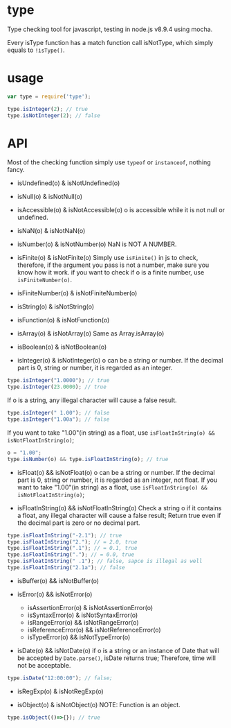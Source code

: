 # type

Type checking tool for javascript, testing in node.js v8.9.4 using mocha.

Every isType function has a match function call isNotType, which simply equals to `!isType()`.

# usage
```JavaScript
var type = require('type');

type.isInteger(2); // true
type.isNotInteger(2); // false
```

# API

Most of the checking function simply use `typeof` or `instanceof`, nothing fancy. 

* isUndefined(o) & isNotUndefined(o)

* isNull(o) & isNotNull(o)

* isAccessible(o) & isNotAccessible(o)
o is accessible while it is not null or undefined.

* isNaN(o) & isNotNaN(o)

* isNumber(o) & isNotNumber(o)
NaN is NOT A NUMBER.

* isFinite(o) & isNotFinite(o)
Simply use `isFinite()` in js to check, therefore, if the argument you pass is not a number, make sure you know how it work. 
if you want to check if o is a finite number, use `isFiniteNumber(o)`.

* isFiniteNumber(o) & isNotFiniteNumber(o)

* isString(o) & isNotString(o)

* isFunction(o) & isNotFunction(o)

* isArray(o) & isNotArray(o)
Same as Array.isArray(o)

* isBoolean(o) & isNotBoolean(o)

* isInteger(o) & isNotInteger(o)
o can be a string or number. If the decimal part is 0, string or number, it is regarded as an integer. 
```JavaScript
type.isInteger("1.0000"); // true
type.isInteger(23.0000); // true
```

If o is a string, any illegal character will cause a false result.
```JavaScript
type.isInteger(" 1.00"); // false
type.isInteger("1.00a"); // false
```

If you want to take "1.00"(in string) as a float, use `isFloatInString(o) && isNotFloatInString(o)`;
```JavaScript
o = "1.00";
type.isNumber(o) && type.isFloatInString(o); // true
```

* isFloat(o) && isNotFloat(o)
o can be a string or number. If the decimal part is 0, string or number, it is regarded as an integer, not float.
If you want to take "1.00"(in string) as a float, use `isFloatInString(o) && isNotFloatInString(o)`;

* isFloatInString(o) && isNotFloatInString(o)
Check a string o if it contains a float, any illegal character will cause a false result;
Return true even if the decimal part is zero or no decimal part.
```JavaScript
type.isFloatInString("-2.1"); // true
type.isFloatInString("2."); // = 2.0, true
type.isFloatInString(".1"); // = 0.1, true
type.isFloatInString("."); // = 0.0, true
type.isFloatInString(" .1"); // false, sapce is illegal as well
type.isFloatInString("2.1a"); // false
```

* isBuffer(o) && isNotBuffer(o)

* isError(o) && isNotError(o)
  * isAssertionError(o) & isNotAssertionError(o)
  * isSyntaxError(o) & isNotSyntaxError(o)
  * isRangeError(o) && isNotRangeError(o)
  * isReferenceError(o) && isNotReferenceError(o)
  * isTypeError(o) && isNotTypeError(o)
  
* isDate(o) && isNotDate(o)
if o is a string or an instance of Date that will be accepted by `Date.parse()`, isDate returns true; 
Therefore, time will not be acceptable.
```JavaScript
type.isDate("12:00:00"); // false;
```

* isRegExp(o) & isNotRegExp(o)

* isObject(o) & isNotObject(o)
NOTE: Function is an object.
```JavaScript
type.isObject(()=>{}); // true
```
